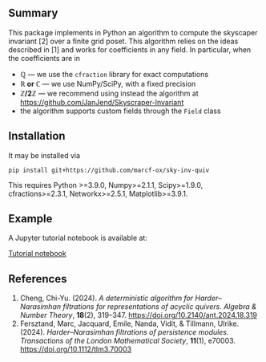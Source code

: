 <section>
  <h2>Summary</h2>
   This package implements in Python an algorithm to compute the skyscaper invariant [2] over a finite grid poset. This algorithm relies on the ideas described in [1] and works for coefficients in any field. In particular, when the coefficients are in
  <ul>
    <li><strong>&#x211A;</strong> — we use the <code>cfraction</code> library for exact computations</li>
    <li><strong>&#x211D; or &#x2102;</strong> — we use NumPy/SciPy, with a fixed precision</li>
    <li><strong>&#x2124;/2&#x2124;</strong> — we recommend using instead the algorithm at <a href="https://github.com/JanJend/Skyscraper-Invariant">https://github.com/JanJend/Skyscraper-Invariant</a></li>
    <li>the algorithm supports custom fields through the <code>Field</code> class</li>
  </ul>
</section>

<section>
  <h2>
    Installation
  </h2>
    It may be installed via

```
pip install git+https://github.com/marcf-ox/sky-inv-quiv
```

This requires Python >=3.9.0, Numpy>=2.1.1, Scipy>=1.9.0, cfractions>=2.3.1, Networkx>=2.5.1, Matplotlib>=3.9.1.
</section>

<section>
  <h2>
    Example
  </h2> 

 A Jupyter tutorial notebook is available at:

<a href = https://github.com/marcf-ox/sky-inv-quiv/blob/main/notebook/tutorial.ipynb> Tutorial notebook </a>


</section> 


<section>
  <h2>References</h2>
  <ol>
    <li>
      Cheng, Chi-Yu. (2024). <cite>A deterministic algorithm for Harder–Narasimhan filtrations for representations of acyclic quivers</cite>. <em>Algebra & Number Theory</em>, <strong>18</strong>(2), 319–347. 
      <a href="https://doi.org/10.2140/ant.2024.18.319" target="_blank" rel="noopener">https://doi.org/10.2140/ant.2024.18.319</a>
    </li>
    <li>
      Fersztand, Marc, Jacquard, Emile, Nanda, Vidit, & Tillmann, Ulrike. (2024). <cite>Harder–Narasimhan filtrations of persistence modules</cite>. <em>Transactions of the London Mathematical Society</em>, <strong>11</strong>(1), e70003. 
      <a href="https://doi.org/10.1112/tlm3.70003" target="_blank" rel="noopener">https://doi.org/10.1112/tlm3.70003</a>
    </li>
  </ol>
</section>
